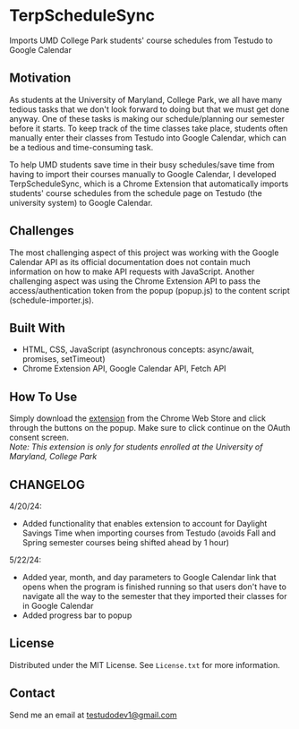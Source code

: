 # TerpScheduleSync

Imports UMD College Park students' course schedules from Testudo to Google Calendar

## Motivation

As students at the University of Maryland, College Park, we all have many tedious tasks that we don't look forward to doing but that we must get done anyway. One of these tasks is making our schedule/planning our semester before it starts. To keep track of the time classes take place, students often manually enter their classes from Testudo into Google Calendar, which can be a tedious and time-consuming task.

To help UMD students save time in their busy schedules/save time from having to import their courses manually to Google Calendar, I developed TerpScheduleSync, which is a Chrome Extension that automatically imports students' course schedules from the schedule page on Testudo (the university system) to Google Calendar.

## Challenges

The most challenging aspect of this project was working with the Google Calendar API as its official documentation does not contain much information on how to make API requests with JavaScript. Another challenging aspect was using the Chrome Extension API to pass the access/authentication token from the popup (popup.js) to the content script (schedule-importer.js).

## Built With

- HTML, CSS, JavaScript (asynchronous concepts: async/await, promises, setTimeout)
- Chrome Extension API, Google Calendar API, Fetch API

## How To Use

Simply download the [extension](https://chromewebstore.google.com/detail/terpschedulesync/jddhjnjljjagidpbanbfbacadiejbogn) from the Chrome Web Store and click through the buttons on the popup. Make sure to click continue on the OAuth consent screen. <br>
<em>Note: This extension is only for students enrolled at the University of Maryland, College Park </em>

## CHANGELOG

4/20/24: 
- Added functionality that enables extension to account for Daylight Savings Time when importing courses from Testudo (avoids Fall and Spring semester courses being shifted ahead by 1 hour)

5/22/24: 
- Added year, month, and day parameters to Google Calendar link that opens when the program is finished running so that users don't have to navigate all the way to the semester that they imported their classes for in Google Calendar
- Added progress bar to popup

## License

Distributed under the MIT License. See `License.txt` for more information.

## Contact

Send me an email at testudodev1@gmail.com
